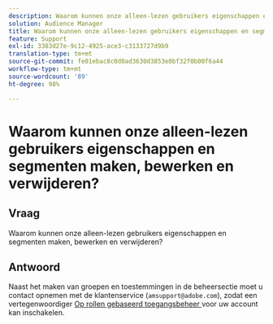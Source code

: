 ```yaml
---
description: Waarom kunnen onze alleen-lezen gebruikers eigenschappen en segmenten maken, bewerken en verwijderen?
solution: Audience Manager
title: Waarom kunnen onze alleen-lezen gebruikers eigenschappen en segmenten maken, bewerken en verwijderen?
feature: Support
exl-id: 3383d27e-9c12-4925-ace3-c3133727d9b9
translation-type: tm+mt
source-git-commit: fe01ebac8c0d0ad3630d3853e0bf32f0b00f6a44
workflow-type: tm+mt
source-wordcount: '89'
ht-degree: 98%

---
```


# Waarom kunnen onze alleen-lezen gebruikers eigenschappen en segmenten maken, bewerken en verwijderen?

## Vraag

Waarom kunnen onze alleen-lezen gebruikers eigenschappen en segmenten maken, bewerken en verwijderen?

## Antwoord

Naast het maken van groepen en toestemmingen in de beheersectie moet u contact opnemen met de klantenservice (`amsupport@adobe.com`), zodat een vertegenwoordiger [Op rollen gebaseerd toegangsbeheer ](../features/administration/administration-overview.md) voor uw account kan inschakelen.
